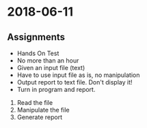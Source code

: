 # 2018-06-11

## Assignments
* Hands On Test
* No more than an hour
* Given an input file (text)
* Have to use input file as is, no manipulation
* Output report to text file. Don't display it!
* Turn in program and report.

1. Read the file
2. Manipulate the file
3. Generate report

